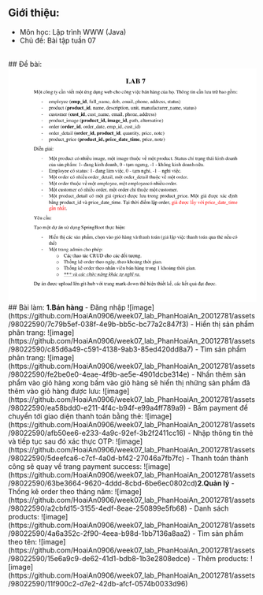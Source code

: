 ## Giới thiệu:
- Môn học: Lập trình WWW (Java)
- Chủ đề: Bài tập tuần 07
<br />
## Đề bài:
<img src="image-readme/img.png"/>
<br />
## Bài làm:
<b>1.Bán hàng</b>
- Đăng nhập
![image](https://github.com/HoaiAn0906/week07_lab_PhanHoaiAn_20012781/assets/98022590/7c79b5ef-038f-4e9b-bb5c-bc77a2c847f3)
- Hiển thị sản phẩm phân trang:
![image](https://github.com/HoaiAn0906/week07_lab_PhanHoaiAn_20012781/assets/98022590/c85d6a49-c591-4138-9ab3-85ed420dd8a7)
- Tìm sản phẩm phân trang:
![image](https://github.com/HoaiAn0906/week07_lab_PhanHoaiAn_20012781/assets/98022590/fe2be0e0-4eae-4f9b-ae5e-4901dcbe314e)
- Nhấn thêm sản phẩm vào giỏ hàng xong bấm vào giỏ hàng sẽ hiển thị những sản phẩm đã thêm vào giỏ hàng được lưu:
![image](https://github.com/HoaiAn0906/week07_lab_PhanHoaiAn_20012781/assets/98022590/ea58bdd0-e211-4f4c-b94f-e99a4ff789a9)
- Bấm payment để chuyển tới giao diện thanh toán bằng thẻ:
![image](https://github.com/HoaiAn0906/week07_lab_PhanHoaiAn_20012781/assets/98022590/afb50ee6-e233-4a9c-92ef-3b2f2411cc16)
- Nhập thông tin thẻ và tiếp tục sau đó xác thực OTP:
![image](https://github.com/HoaiAn0906/week07_lab_PhanHoaiAn_20012781/assets/98022590/5deefca6-c7cf-4a0d-bf42-27046a7fb7fc)
- Thanh toán thành công sẽ quay về trang payment success:
![image](https://github.com/HoaiAn0906/week07_lab_PhanHoaiAn_20012781/assets/98022590/63be3664-9620-4ddd-8cbd-6be6ec0802cd)<b>2.Quản lý</b>
- Thống kê order theo tháng năm:
![image](https://github.com/HoaiAn0906/week07_lab_PhanHoaiAn_20012781/assets/98022590/a2cbfd15-3155-4edf-8eae-250899e5fb68)
- Danh sách products:
![image](https://github.com/HoaiAn0906/week07_lab_PhanHoaiAn_20012781/assets/98022590/4a6a352c-2f90-4eea-b98d-1bb7136a8aa2)
- Tìm sản phẩm theo tên:
![image](https://github.com/HoaiAn0906/week07_lab_PhanHoaiAn_20012781/assets/98022590/15e6a9c9-de62-41d1-bdb8-1b3e2808edce)
- Thêm products:
![image](https://github.com/HoaiAn0906/week07_lab_PhanHoaiAn_20012781/assets/98022590/11f900c2-d7e2-42db-afcf-0574b0033d96)
